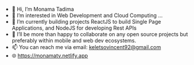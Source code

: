 - 👋 Hi, I’m Monama Tadima
- 👀 I’m interested in Web Development and Cloud Computing ...
- 🌱 I’m currently building projects ReactJS to build Single Page Applications, and NodeJS for developing Rest APIs
- 💞️ I’ll be more than happy to collaborate on any open source projects but preferably within mobile and web dev ecosystems.
- 📫 You can reach me via email: keletsovincent92@gmail.com
- 🌐 https://monamatv.netlify.app 
<!---
MonamaTV/MonamaTV is a ✨ special ✨ repository because its `README.md` (this file) appears on your GitHub profile.
You can click the Preview link to take a look at your changes.
--->
